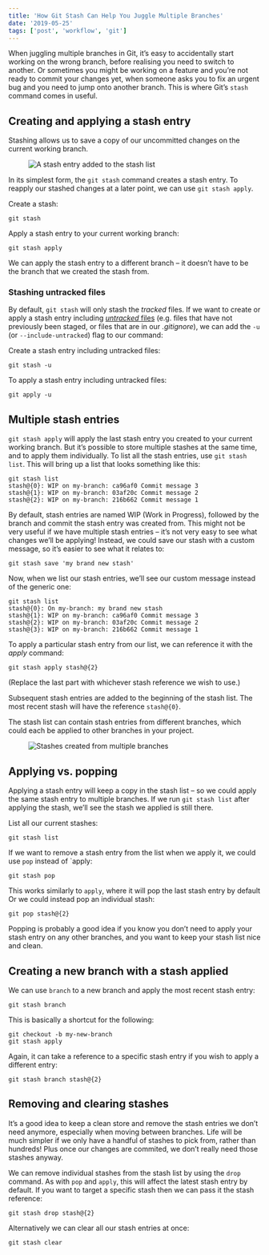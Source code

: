 ```yaml
---
title: 'How Git Stash Can Help You Juggle Multiple Branches'
date: '2019-05-25'
tags: ['post', 'workflow', 'git']
---
```


When juggling multiple branches in Git, it’s easy to accidentally start working on the wrong branch, before realising you need to switch to another. Or sometimes you might be working on a feature and you’re not ready to commit your changes yet, when someone asks you to fix an urgent bug and you need to jump onto another branch. This is where Git’s `stash` command comes in useful.

## Creating and applying a stash entry

Stashing allows us to save a copy of our uncommitted changes on the current working branch.

<figure>
  <img src="how-git-stash-01.svg" alt="A stash entry added to the stash list">
</figure>

In its simplest form, the `git stash` command creates a stash entry. To reapply our stashed changes at a later point, we can use `git stash apply`.

Create a stash:

```
git stash
```

Apply a stash entry to your current working branch:

```
git stash apply
```

We can apply the stash entry to a different branch – it doesn’t have to be the branch that we created the stash from.

### Stashing untracked files

By default, `git stash` will only stash the _tracked_ files. If we want to create or apply a stash entry including [_untracked_ files](https://git-scm.com/book/en/v2/Git-Basics-Recording-Changes-to-the-Repository) (e.g. files that have not previously been staged, or files that are in our _.gitignore_), we can add the `-u` (or `--include-untracked`) flag to our command:

Create a stash entry including untracked files:

```
git stash -u
```

To apply a stash entry including untracked files:

```
git apply -u
```

## Multiple stash entries

`git stash apply` will apply the last stash entry you created to your current working branch. But it’s possible to store multiple stashes at the same time, and to apply them individually. To list all the stash entries, use `git stash list`. This will bring up a list that looks something like this:

```
git stash list
stash@{0}: WIP on my-branch: ca96af0 Commit message 3
stash@{1}: WIP on my-branch: 03af20c Commit message 2
stash@{2}: WIP on my-branch: 216b662 Commit message 1

```

By default, stash entries are named WIP (Work in Progress), followed by the branch and commit the stash entry was created from. This might not be very useful if we have multiple stash entries – it’s not very easy to see what changes we’ll be applying! Instead, we could save our stash with a custom message, so it’s easier to see what it relates to:

```
git stash save 'my brand new stash'
```

Now, when we list our stash entries, we’ll see our custom message instead of the generic one:

```
git stash list
stash@{0}: On my-branch: my brand new stash
stash@{1}: WIP on my-branch: ca96af0 Commit message 3
stash@{2}: WIP on my-branch: 03af20c Commit message 2
stash@{3}: WIP on my-branch: 216b662 Commit message 1
```

To apply a particular stash entry from our list, we can reference it with the _apply_ command:

```
git stash apply stash@{2}
```

(Replace the last part with whichever stash reference we wish to use.)

Subsequent stash entries are added to the beginning of the stash list. The most recent stash will have the reference `stash@{0}`.

The stash list can contain stash entries from different branches, which could each be applied to other branches in your project.

<figure>
  <img src="how-git-stash-02.svg" alt="Stashes created from multiple branches">
</figure>

## Applying vs. popping

Applying a stash entry will keep a copy in the stash list – so we could apply the same stash entry to multiple branches. If we run `git stash list` after applying the stash, we’ll see the stash we applied is still there.

List all our current stashes:

```
git stash list
```

If we want to remove a stash entry from the list when we apply it, we could use `pop` instead of `apply:

```
git stash pop
```

This works similarly to `apply`, where it will pop the last stash entry by default Or we could instead pop an individual stash:

```
git pop stash@{2}
```

Popping is probably a good idea if you know you don’t need to apply your stash entry on any other branches, and you want to keep your stash list nice and clean.

## Creating a new branch with a stash applied

We can use `branch` to a new branch and apply the most recent stash entry:

```
git stash branch
```

This is basically a shortcut for the following:

```
git checkout -b my-new-branch
git stash apply
```

Again, it can take a reference to a specific stash entry if you wish to apply a different entry:

```
git stash branch stash@{2}
```

## Removing and clearing stashes

It’s a good idea to keep a clean store and remove the stash entries we don’t need anymore, especially when moving between branches. Life will be much simpler if we only have a handful of stashes to pick from, rather than hundreds! Plus once our changes are commited, we don’t really need those stashes anyway.

We can remove individual stashes from the stash list by using the `drop` command. As with `pop` and `apply`, this will affect the latest stash entry by default. If you want to target a specific stash then we can pass it the stash reference:

```
git stash drop stash@{2}
```

Alternatively we can clear all our stash entries at once:

```
git stash clear
```
